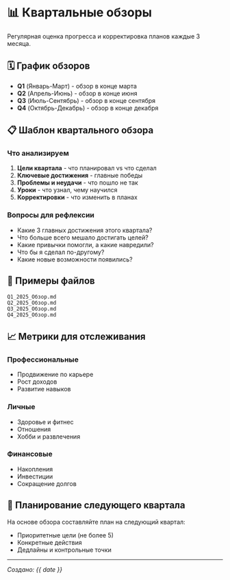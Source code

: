 # 📊 Квартальные обзоры

Регулярная оценка прогресса и корректировка планов каждые 3 месяца.

## 🗓️ График обзоров
- **Q1** (Январь-Март) - обзор в конце марта
- **Q2** (Апрель-Июнь) - обзор в конце июня  
- **Q3** (Июль-Сентябрь) - обзор в конце сентября
- **Q4** (Октябрь-Декабрь) - обзор в конце декабря

## 📋 Шаблон квартального обзора

### Что анализируем
1. **Цели квартала** - что планировал vs что сделал
2. **Ключевые достижения** - главные победы
3. **Проблемы и неудачи** - что пошло не так
4. **Уроки** - что узнал, чему научился
5. **Корректировки** - что изменить в планах

### Вопросы для рефлексии
- Какие 3 главных достижения этого квартала?
- Что больше всего мешало достигать целей?
- Какие привычки помогли, а какие навредили?
- Что бы я сделал по-другому?
- Какие новые возможности появились?

## 📁 Примеры файлов
```
Q1_2025_Обзор.md
Q2_2025_Обзор.md
Q3_2025_Обзор.md
Q4_2025_Обзор.md
```

## 📈 Метрики для отслеживания
### Профессиональные
- Продвижение по карьере
- Рост доходов
- Развитие навыков

### Личные
- Здоровье и фитнес
- Отношения
- Хобби и развлечения

### Финансовые
- Накопления
- Инвестиции
- Сокращение долгов

## 🎯 Планирование следующего квартала
На основе обзора составляйте план на следующий квартал:
- Приоритетные цели (не более 5)
- Конкретные действия
- Дедлайны и контрольные точки

---
*Создано: {{ date }}*
